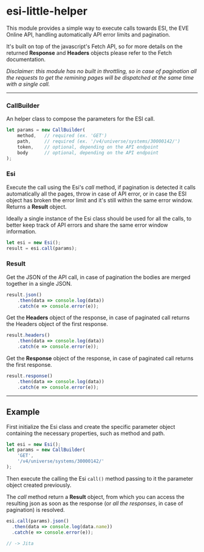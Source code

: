 # esi-little-helper

This module provides a simple way to execute calls towards ESI, the EVE Online API, handling automatically API error limits and pagination.

It's built on top of the javascript's Fetch API, so for more details on the returned **Response** and **Headers** objects please refer to the Fetch documentation. 

*Disclaimer: this module has no built in throttling, so in case of pagination all the requests to get the remining pages will be dispatched at the same time with a single call.*

---
### CallBuilder
An helper class to compose the parameters for the ESI call.
```javascript
let params = new CallBuilder(
    method,   // required (ex. 'GET')
    path,     // required (ex. '/v4/universe/systems/30000142/')
    token,    // optional, depending on the API endpoint
    body      // optional, depending on the API endpoint
);
```
### Esi
Execute the call using the Esi's *call* method, if pagination is detected it calls automatically all the pages, throw in case of API error, or in case the ESI object has broken the error limit and it's still within the same error window.  
Returns a **Result** object.

Ideally a single instance of the Esi class should be used for all the calls, to better keep track of API errors and share the same error window information.
```javascript
let esi = new Esi();
result = esi.call(params);
```
### Result
Get the JSON of the API call, in case of pagination the bodies are merged together in a single JSON.
```javascript
result.json()
    .then(data => console.log(data))
    .catch(e => console.error(e));
```
Get the **Headers** object of the response, in case of paginated call returns the Headers object of the first response.
```javascript
result.headers()
    .then(data => console.log(data))
    .catch(e => console.error(e));
```
Get the **Response** object of the response, in case of paginated call returns the first response.
```javascript
result.response()
    .then(data => console.log(data))
    .catch(e => console.error(e));
```
---
## Example
First initialize the Esi class and create the specific parameter object containing the necessary properties, such as method and path. 
```javascript
let esi = new Esi();
let params = new CallBuilder(
    'GET',
    '/v4/universe/systems/30000142/'
);
```
Then execute the calling the Esi `call()` method passing to it the parameter object created previously.

The *call* method return a **Result** object, from which you can access the resulting json as soon as the response (or *all the responses*, in case of pagination) is resolved.
```javascript
esi.call(params).json()
  .then(data => console.log(data.name))
  .catch(e => console.error(e));

// -> Jita
```
